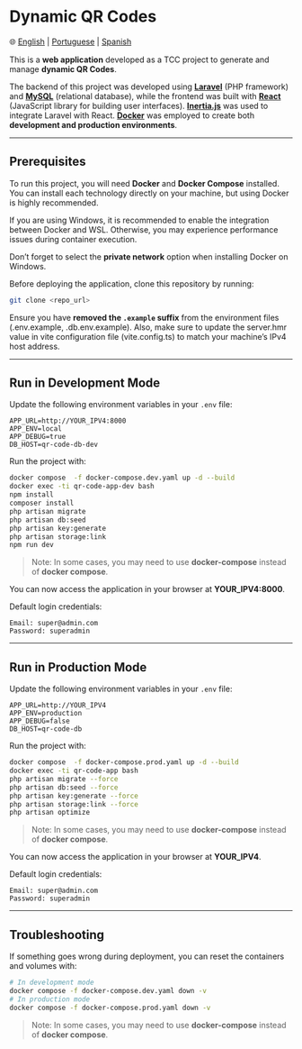 # Dynamic QR Codes

🌐 [English](README.md) | [Portuguese](README.pt.md) | [Spanish](README.es.md)

This is a **web application** developed as a TCC project to generate and manage **dynamic QR Codes**.

The backend of this project was developed using **[Laravel](https://laravel.com/)** (PHP framework) and **[MySQL](https://www.mysql.com/)** (relational database), while the frontend was built with **[React](https://reactjs.org/)** (JavaScript library for building user interfaces). **[Inertia.js](https://inertiajs.com/)** was used to integrate Laravel with React. **[Docker](https://www.docker.com/)** was employed to create both **development and production environments**.

---

## Prerequisites

To run this project, you will need **Docker** and **Docker Compose** installed. You can install each technology directly on your machine, but using Docker is highly recommended.

If you are using Windows, it is recommended to enable the integration between Docker and WSL. Otherwise, you may experience performance issues during container execution.

Don’t forget to select the **private network** option when installing Docker on Windows.

Before deploying the application, clone this repository by running:

```bash
git clone <repo_url>
```

Ensure you have **removed the `.example` suffix** from the environment files (.env.example, .db.env.example). Also, make sure to update the server.hmr value in vite configuration file (vite.config.ts) to match your machine’s IPv4 host address.

---

## Run in Development Mode

Update the following environment variables in your `.env` file:

```env
APP_URL=http://YOUR_IPV4:8000
APP_ENV=local
APP_DEBUG=true
DB_HOST=qr-code-db-dev
```

Run the project with:

```bash
docker compose  -f docker-compose.dev.yaml up -d --build
docker exec -ti qr-code-app-dev bash
npm install
composer install
php artisan migrate
php artisan db:seed
php artisan key:generate
php artisan storage:link
npm run dev
```

> Note: In some cases, you may need to use **docker-compose** instead of **docker compose**.

You can now access the application in your browser at **YOUR\_IPV4:8000**.

Default login credentials:

    Email: super@admin.com
    Password: superadmin

---

## Run in Production Mode

Update the following environment variables in your `.env` file:

```env
APP_URL=http://YOUR_IPV4
APP_ENV=production
APP_DEBUG=false
DB_HOST=qr-code-db
```

Run the project with:

```bash
docker compose  -f docker-compose.prod.yaml up -d --build
docker exec -ti qr-code-app bash
php artisan migrate --force
php artisan db:seed --force
php artisan key:generate --force
php artisan storage:link --force
php artisan optimize
```

> Note: In some cases, you may need to use **docker-compose** instead of **docker compose**.

You can now access the application in your browser at **YOUR\_IPV4**.

Default login credentials:

    Email: super@admin.com
    Password: superadmin

---

## Troubleshooting

If something goes wrong during deployment, you can reset the containers and volumes with:

```bash
# In development mode
docker compose -f docker-compose.dev.yaml down -v
# In production mode
docker compose -f docker-compose.prod.yaml down -v
```

> Note: In some cases, you may need to use **docker-compose** instead of **docker compose**.
